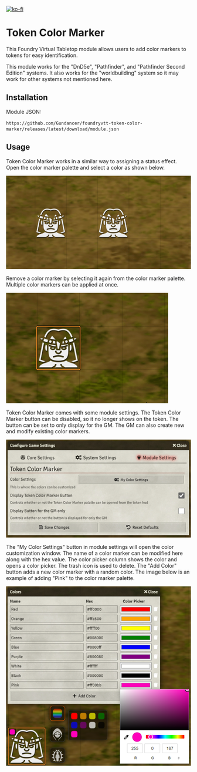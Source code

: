 [![ko-fi](https://ko-fi.com/img/githubbutton_sm.svg)](https://ko-fi.com/gundancer)

# Token Color Marker
This Foundry Virtual Tabletop module allows users to add color markers to tokens for easy identification.

This module works for the "DnD5e", "Pathfinder", and "Pathfinder Second Edition" systems. It also works for the "worldbuilding" system so it may work for other systems not mentioned here.

## Installation

Module JSON:

```
https://github.com/Gundancer/foundryvtt-token-color-marker/releases/latest/download/module.json
```

## Usage
Token Color Marker works in a similar way to assigning a status effect. Open the color marker palette and select a color as shown below.

![Token Color Marker](README-img/AddColorMarker.gif)

Remove a color marker by selecting it again from the color marker palette. Multiple color markers can be applied at once.

![Token Color Marker](README-img/MultipleRemove.gif)

Token Color Marker comes with some module settings. The Token Color Marker button can be disabled, so it no longer shows on the token. The button can be set to only display for the GM. The GM can also create new and modify existing color markers.

![Token Color Marker](README-img/ModuleSettings.jpg)

The "My Color Settings" button in module settings will open the color customization window. The name of a color marker can be modified here along with the hex value. The color picker column shows the color and opens a color picker. The trash icon is used to delete. The "Add Color" button adds a new color marker with a random color. The image below is an example of adding "Pink" to the color marker palette.

![Token Color Marker](README-img/CustomColors.jpg)
